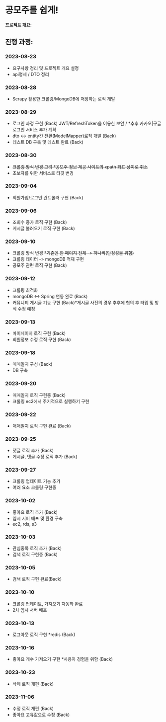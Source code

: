 # 공모주를 쉽게!

**프로젝트 개요:**


## 진행 과정:

### 2023-08-23
- 요구사항 정리 및 프로젝트 개요 설정
- api명세 / DTO 정리

### 2023-08-28
- Scrapy 활용한 크롤링/MongoDB에 저장하는 로직 개발

### 2023-08-29
- 로그인 과정 구현 (Back)
  JWT/RefreshToken을 이용한 보안 / *추후 카카오|구글 로그인 서비스 추가 계획
- dto <-> entity간 전환(ModelMapper)로직 개발 (Back)
- 테스트 DB 구축 및 테스트 완료 (Back)

### 2023-08-30
- ~~크롤링 방식 변경 고려 *공모주 정보 제공 사이트의 xpath 좌표 상이로 취소~~
- 초보자를 위한 서비스로 타깃 변경

### 2023-09-04
- 회원가입/로그인 컨트롤러 구현 (Back)

### 2023-09-06
- 조회수 증가 로직 구현 (Back)
- 게시글 불러오기 로직 구현 (Back)

### 2023-09-10
- 크롤링 방식 변경 ~~*기존엔 한 페이지 전체 -> 하나씩(안정성을 위함)~~
- 크롤링 데이터 -> mongoDB 적재 구현
- 공모주 관련 로직 구현 (Back)

### 2023-09-12
- 크롤링 최적화
- mongoDB <-> Spring 연동 완료 (Back)
- 커뮤니티 게시글 기능 구현 (Back)*게시글 사진의 경우 추후에 협의 후 타입 및 방식 수정 예정

### 2023-09-13
- 마이페이지 로직 구현 (Back)
- 회원정보 수정 로직 구현 (Back)

### 2023-09-18
- 매매일지 구성 (Back)
- DB 구축

### 2023-09-20
- 매매일지 로직 구현중 (Back)
- 크롤링 ec2에서 주기적으로 실행하기 구현

### 2023-09-22
- 매매일지 로직 구현 완료 (Back)

### 2023-09-25
- 댓글 로직 추가 (Back)
- 게시글, 댓글 수정 로직 추가 (Back)

### 2023-09-27
- 크롤링 업데이트 기능 추가
- 여러 요소 크롤링 구현중

### 2023-10-02
- 좋아요 로직 추가 (Back)
- 임시 서버 배포 및 환경 구축
- ec2, rds, s3

### 2023-10-03
- 관심종목 로직 추가 (Back)
- 검색 로직 구현중 (Back)

### 2023-10-05
- 검색 로직 구현 완료(Back)

### 2023-10-10
- 크롤링 업데이트, 가져오기 자동화 완료
- 2차 임시 서버 배포

### 2023-10-13
- 로그아웃 로직 구현 *redis (Back)

### 2023-10-16
- 좋아요 개수 가져오기 구현 *사용자 경험을 위함 (Back)

### 2023-10-23
- 삭제 로직 개편 (Back)

### 2023-11-06
- 수정 로직 개편 (Back)
- 좋아요 고유값으로 수정 (Back)
